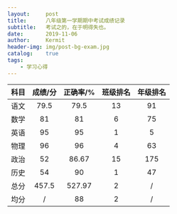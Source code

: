 ```yaml
---
layout:     post
title:      八年级第一学期期中考试成绩记录
subtitle:   考试之的，在于明得失也。
date:       2019-11-06
author:     Kermit
header-img: img/post-bg-exam.jpg
catalog:    true
tags:
    - 学习心得
---
```

| 科目 | 成绩/分 | 正确率/% | 班级排名 | 年级排名 |
| :-: | :-: | :-: | :-: | :-: |
| 语文 | 79.5 | 79.5 | 13 | 91 |
| 数学 | 81 | 81 | 6 | 75 |
| 英语 | 95 | 95 | 1 | 5 |
| 物理 | 96 | 96 | 4 | 63 |
| 政治 | 52 | 86.67 | 15 | 175 |
| 历史 | 54 | 90 | 1 | 47 |
| 总分 | 457.5 | 527.97 | 2 | / |
| 均分 | / | 88 | 2 | / |